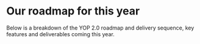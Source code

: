 # Our roadmap for this year

Below is a breakdown of the YOP 2.0 roadmap and delivery sequence, key features and deliverables coming this year.